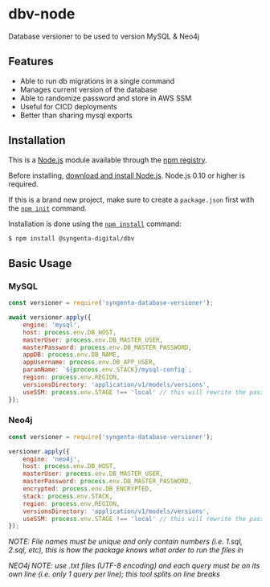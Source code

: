 # dbv-node
Database versioner to be used to version MySQL &amp; Neo4j

## Features

  * Able to run db migrations in a single command
  * Manages current version of the database
  * Able to randomize password and store in AWS SSM
  * Useful for CICD deployments
  * Better than sharing mysql exports

## Installation

This is a [Node.js](https://nodejs.org/en/) module available through the
[npm registry](https://www.npmjs.com/).

Before installing, [download and install Node.js](https://nodejs.org/en/download/).
Node.js 0.10 or higher is required.

If this is a brand new project, make sure to create a `package.json` first with
the [`npm init`](https://docs.npmjs.com/creating-a-package-json-file) command.

Installation is done using the
[`npm install`](https://docs.npmjs.com/getting-started/installing-npm-packages-locally) command:

```bash
$ npm install @syngenta-digital/dbv
```

## Basic Usage

### MySQL
```javascript
const versioner = require('syngenta-database-versioner');

await versioner.apply({
    engine: 'mysql',
    host: process.env.DB_HOST,
    masterUser: process.env.DB_MASTER_USER,
    masterPassword: process.env.DB_MASTER_PASSWORD,
    appDB: process.env.DB_NAME,
    appUsername: process.env.DB_APP_USER,
    paramName: `${process.env.STACK}/mysql-config`,
    region: process.env.REGION,
    versionsDirectory: 'application/v1/models/versions',
    useSSM: process.env.STAGE !== 'local' // this will rewrite the password for the master user and therefore make it unusable
});
```

### Neo4j
```javascript
const versioner = require('syngenta-database-versioner');

versioner.apply({
    engine: 'neo4j',
    host: process.env.DB_HOST,
    masterUser: process.env.DB_MASTER_USER,
    masterPassword: process.env.DB_MASTER_PASSWORD,
    encrypted: process.env.DB_ENCRYPTED,
    stack: process.env.STACK,
    region: process.env.REGION,
    versionsDirectory: 'application/v1/models/versions',
    useSSM: process.env.STAGE !== 'local' // this will rewrite the password for the master user and therefore make it unusable
});
```
*NOTE: File names must be unique and only contain numbers (i.e. 1.sql, 2.sql, etc), this is how the package knows what order to run the files in*

*NEO4j NOTE: use .txt files (UTF-8 encoding) and each query must be on its own line (i.e. only 1 query per line); this tool splits on line breaks*
